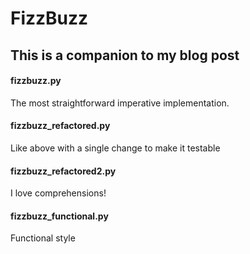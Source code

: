 # FizzBuzz
## This is a companion to my blog post


#### fizzbuzz.py
The most straightforward imperative implementation.


#### fizzbuzz_refactored.py
Like above with a single change to make it testable


#### fizzbuzz_refactored2.py
I love comprehensions!


#### fizzbuzz_functional.py
Functional style
